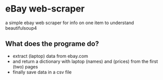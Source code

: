 # eBay web-scraper
a simple ebay web scraper for info on one item to understand beautifulsoup4

## What does the programe do?
- extract (laptop) data from ebay.com 
- and return a dictionary with laptop (names) and (prices) from the first (two) pages
- finally save data in a csv file
